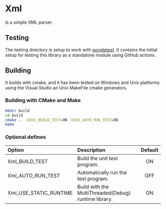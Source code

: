 # Xml

Is a simple XML parser.

## Testing

The testing directory is setup to work with [googletest](https://github.com/google/googletest).
It contains the initial setup for testing this library as a standalone module using GitHub actions.

## Building

It builds with cmake, and it has been tested on Windows and Unix platforms using
the Visual Studio an Unix MakeFile cmake generators.

### Building with CMake and Make

```sh
mkdir build
cd build
cmake .. -DXml_BUILD_TEST=ON -DXml_AUTO_RUN_TEST=ON
make
```

### Optional defines

| Option                 | Description                                          | Default |
| :--------------------- | :--------------------------------------------------- | :-----: |
| Xml_BUILD_TEST         | Build the unit test program.                         |   ON    |
| Xml_AUTO_RUN_TEST      | Automatically run the test program.                  |   OFF   |
| Xml_USE_STATIC_RUNTIME | Build with the MultiThreaded(Debug) runtime library. |   ON    |
